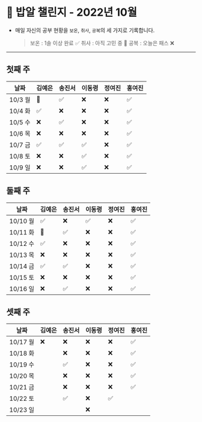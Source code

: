 # 🍚 밥알 챌린지 - 2022년 10월
- 매일 자신의 공부 현황을 `보온`, `취사`, `공복`의 세 가지로 기록합니다.
    
    > 보온 : 1솔 이상 완료 ✅
    취사 : 아직 고민 중 🤔
    공복 : 오늘은 패스 ❌
---

## 첫째 주
**날짜**|김예은|송진서|이동령|정여진|홍여진
---|---|---|---|---|---
10/3 월|🤔|✅|❌|❌|✅
10/4 화|✅|❌|❌|❌|✅
10/5 수|❌|✅|❌|❌|✅
10/6 목|❌|❌|❌|❌|✅
10/7 금|✅|✅|✅|❌|✅
10/8 토|❌|❌|✅️|❌|✅
10/9 일|❌|❌|✅️|❌|✅


## 둘째 주
**날짜**|김예은|송진서|이동령|정여진|홍여진
---|---|---|---|---|---
10/10 월|✅️ |❌ |✅|❌|✅
10/11 화|🤔 |✅ |❌|❌|✅
10/12 수|✅ |❌ |❌|❌|✅
10/13 목|❌ |❌ |❌|❌|✅
10/14 금|✅ |✅ |❌|❌|✅
10/15 토|❌ |❌ |❌|❌|✅
10/16 일|❌ |✅ |❌|❌|✅


## 셋째 주
**날짜**|김예은|송진서|이동령|정여진|홍여진
---|---|---|---|---|---
10/17 월|❌|❌ |❌|❌|✅
10/18 화| |❌ |❌|❌|✅
10/19 수| |✅ |❌|❌|✅
10/20 목| |❌ |❌|❌|✅
10/21 금| |❌ |❌|❌|✅
10/22 토| |✅ |❌|✅|
10/23 일| | |❌| |
